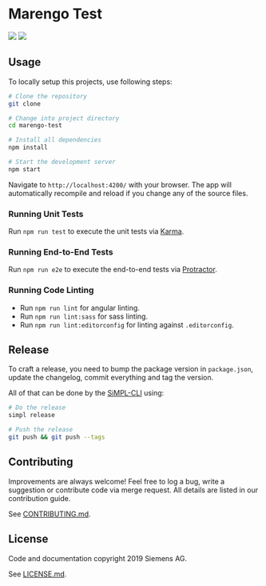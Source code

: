 # Marengo Test

[![](https://img.shields.io/badge/SiMPL-Project-009999.svg)](https://simpl.siemens.io)
[![](https://img.shields.io/badge/license-SISL--1.1-blue.svg)](LICENSE.md)
<!-- [![](https://code.siemens.com/[GROUP]/[PROJECT]/badges/master/build.svg)](https://code.siemens.com/[GROUP]/[PROJECT]/commits/master) -->
<!-- [![](https://code.siemens.com/[GROUP]/[PROJECT]/badges/master/coverage.svg)](https://code.siemens.com/[GROUP]/[PROJECT]/commits/master) -->



## Usage

To locally setup this projects, use following steps:

``` sh
# Clone the repository
git clone 

# Change into project directory
cd marengo-test

# Install all dependencies
npm install

# Start the development server
npm start
```

Navigate to `http://localhost:4200/` with your browser. The app will 
automatically recompile and reload if you change any of the source files.

### Running Unit Tests

Run `npm run test` to execute the unit tests via [Karma](https://karma-runner.github.io).

### Running End-to-End Tests

Run `npm run e2e` to execute the end-to-end tests via [Protractor](http://www.protractortest.org/).

### Running Code Linting

- Run `npm run lint` for angular linting.
- Run `npm run lint:sass` for sass linting.
- Run `npm run lint:editorconfig` for linting against `.editorconfig`.

## Release

To craft a release, you need to bump the package version in `package.json`,
update the changelog, commit everything and tag the version.

All of that can be done by the [SiMPL-CLI](https://code.siemens.com/simpl/simpl-cli)
using:

``` sh
# Do the release
simpl release

# Push the release
git push && git push --tags
```

## Contributing

Improvements are always welcome! Feel free to log a bug, write a suggestion or
contribute code via merge request. All details are listed in our contribution
guide.

See [CONTRIBUTING.md](CONTRIBUTING.md).

## License

Code and documentation copyright 2019 Siemens AG.

See [LICENSE.md](LICENSE.md).
